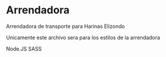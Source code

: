 # Arrendadora
Arrendadora de transporte para Harinas Elizondo

Unicamente este archivo sera para los estilos de la arrendadora

Node.JS 
SASS
